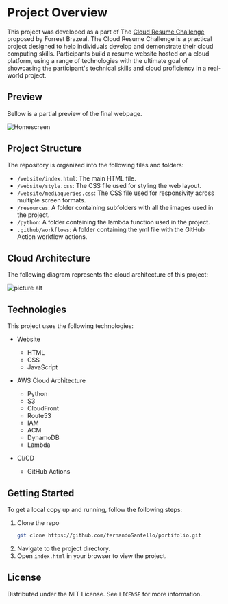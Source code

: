 # Project Overview

This project was developed as a part of The [Cloud Resume Challenge](http://www.google.fr/ "Cloud Resume Challenge") proposed by Forrest Brazeal. The Cloud Resume Challenge is a practical project designed to help individuals develop and demonstrate their cloud computing skills. Participants build a resume website hosted on a cloud platform, using a range of technologies with the ultimate goal of showcasing the participant's technical skills and cloud proficiency in a real-world project.

## Preview

Bellow is a partial preview of the final webpage.

![Homescreen]([https://raw.githubusercontent.com/fernandoSantello/portifolio/main/resources/images/project-pictures/project-2.png?token=GHSAT0AAAAAACIVC7UKJ22EWPTBD72OGXDQZLN6YGA](https://raw.githubusercontent.com/fernandoSantello/portifolio/main/resources/images/project-pictures/project-1-mainpage.png?token=GHSAT0AAAAAACIVC7UK7QFC7BBXOBDUUGM2ZLOIAGQ) "Homescreen")

## Project Structure

The repository is organized into the following files and folders:

- `/website/index.html`: The main HTML file.
- `/website/style.css`: The CSS file used for styling the web layout.
- `/website/mediaqueries.css`: The CSS file used for responsivity across multiple screen formats.
- `/resources`: A folder containing subfolders with all the images used in the project.
- `/python`: A folder containing the lambda function used in the project.
- `.github/workflows`: A folder containing the yml file with the GitHub Action workflow actions.


## Cloud Architecture
The following diagram represents the cloud architecture of this project:

![picture alt]([https://raw.githubusercontent.com/fernandoSantello/portifolio/main/resources/images/project-pictures/project-2.png?token=GHSAT0AAAAAACIVC7UKJ22EWPTBD72OGXDQZLN6YGA](https://raw.githubusercontent.com/fernandoSantello/portifolio/main/resources/images/project-pictures/project-2.png?token=GHSAT0AAAAAACIVC7UL3HBJCWMR62J6YYPUZLOIAJQ) "Cloud Architecture")

## Technologies
This project uses the following technologies:

- Website
    - HTML
    - CSS
    - JavaScript

- AWS Cloud Architecture
    - Python
    - S3
    - CloudFront
    - Route53
    - IAM
    - ACM
    - DynamoDB
    - Lambda

- CI/CD
    - GitHub Actions

## Getting Started

To get a local copy up and running, follow the following steps:

1. Clone the repo
   ```sh
   git clone https://github.com/fernandoSantello/portifolio.git
   ```
2. Navigate to the project directory.
3. Open `index.html` in your browser to view the project.

## License

Distributed under the MIT License. See `LICENSE` for more information.

